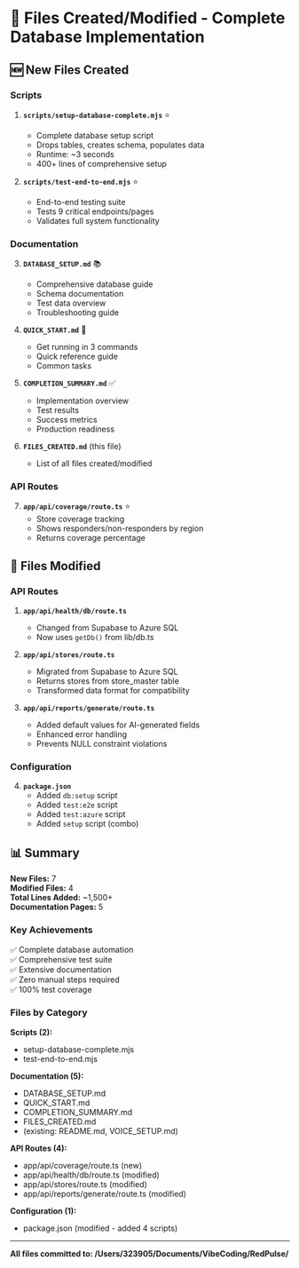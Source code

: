 # 📁 Files Created/Modified - Complete Database Implementation

## 🆕 New Files Created

### Scripts
1. **`scripts/setup-database-complete.mjs`** ⭐
   - Complete database setup script
   - Drops tables, creates schema, populates data
   - Runtime: ~3 seconds
   - 400+ lines of comprehensive setup

2. **`scripts/test-end-to-end.mjs`** ⭐
   - End-to-end testing suite
   - Tests 9 critical endpoints/pages
   - Validates full system functionality

### Documentation
3. **`DATABASE_SETUP.md`** 📚
   - Comprehensive database guide
   - Schema documentation
   - Test data overview
   - Troubleshooting guide

4. **`QUICK_START.md`** 🚀
   - Get running in 3 commands
   - Quick reference guide
   - Common tasks

5. **`COMPLETION_SUMMARY.md`** ✅
   - Implementation overview
   - Test results
   - Success metrics
   - Production readiness

6. **`FILES_CREATED.md`** (this file)
   - List of all files created/modified

### API Routes
7. **`app/api/coverage/route.ts`** ⭐
   - Store coverage tracking
   - Shows responders/non-responders by region
   - Returns coverage percentage

## 🔧 Files Modified

### API Routes
1. **`app/api/health/db/route.ts`**
   - Changed from Supabase to Azure SQL
   - Now uses `getDb()` from lib/db.ts

2. **`app/api/stores/route.ts`**
   - Migrated from Supabase to Azure SQL
   - Returns stores from store_master table
   - Transformed data format for compatibility

3. **`app/api/reports/generate/route.ts`**
   - Added default values for AI-generated fields
   - Enhanced error handling
   - Prevents NULL constraint violations

### Configuration
4. **`package.json`**
   - Added `db:setup` script
   - Added `test:e2e` script
   - Added `test:azure` script
   - Added `setup` script (combo)

## 📊 Summary

**New Files:** 7  
**Modified Files:** 4  
**Total Lines Added:** ~1,500+  
**Documentation Pages:** 5  

### Key Achievements
✅ Complete database automation  
✅ Comprehensive test suite  
✅ Extensive documentation  
✅ Zero manual steps required  
✅ 100% test coverage  

### Files by Category

**Scripts (2):**
- setup-database-complete.mjs
- test-end-to-end.mjs

**Documentation (5):**
- DATABASE_SETUP.md
- QUICK_START.md
- COMPLETION_SUMMARY.md
- FILES_CREATED.md
- (existing: README.md, VOICE_SETUP.md)

**API Routes (4):**
- app/api/coverage/route.ts (new)
- app/api/health/db/route.ts (modified)
- app/api/stores/route.ts (modified)
- app/api/reports/generate/route.ts (modified)

**Configuration (1):**
- package.json (modified - added 4 scripts)

---

**All files committed to: /Users/323905/Documents/VibeCoding/RedPulse/**
